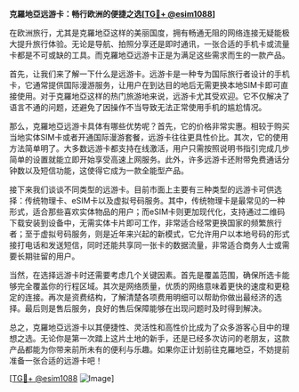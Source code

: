 **克羅地亞远游卡：畅行欧洲的便捷之选[[TG💪+ @esim1088](https://t.me/s/esim1088)]**

在欧洲旅行，尤其是克羅地亞这样的美丽国度，拥有畅通无阻的网络连接无疑能极大提升旅行体验。无论是导航、拍照分享还是即时通讯，一张合适的手机卡或流量卡都是不可或缺的工具。而克羅地亞远游卡正是为满足这些需求而生的一款产品。

首先，让我们来了解一下什么是远游卡。远游卡是一种专为国际旅行者设计的手机卡，它通常提供国际漫游服务，让用户在到达目的地后无需更换本地SIM卡即可直接使用。对于克羅地亞这样的热门旅游地来说，远游卡尤其受欢迎。它不仅解决了语言不通的问题，还避免了因操作不当导致无法正常使用手机的尴尬情况。

那么，克羅地亞远游卡具体有哪些优势呢？首先，它的价格非常实惠。相较于购买当地实体SIM卡或者开通国际漫游套餐，远游卡往往更具性价比。其次，它的使用方法简单明了。大多数远游卡都支持在线激活，用户只需按照说明书指引完成几步简单的设置就能立即开始享受高速上网服务。此外，许多远游卡还附带免费通话分钟数以及短信功能，这使得它成为一款全能型产品。

接下来我们谈谈不同类型的远游卡。目前市面上主要有三种类型的远游卡可供选择：传统物理卡、eSIM卡以及虚拟号码服务。其中，传统物理卡是最常见的一种形式，适合那些喜欢实体物品的用户；而eSIM卡则更加现代化，支持通过二维码下载安装到设备中，无需实体卡片即可工作，非常适合经常更换国家的频繁旅行者；至于虚拟号码服务，则是近年来兴起的新模式，它允许用户以本地号码的形式接打电话和发送短信，同时还能共享同一张卡的数据流量，非常适合商务人士或需要长期驻留的用户。

当然，在选择远游卡时还需要考虑几个关键因素。首先是覆盖范围，确保所选卡能够完全覆盖你的行程区域。其次是网络质量，优质的网络意味着更快的速度和更稳定的连接。再次是资费结构，了解清楚各项费用明细可以帮助你做出最经济的选择。最后则是售后服务，良好的售后保障能够在出现问题时及时得到解决。

总之，克羅地亞远游卡以其便捷性、灵活性和高性价比成为了众多游客心目中的理想之选。无论你是第一次踏上这片土地的新手，还是已经多次访问的老朋友，这款产品都能为你带来前所未有的便利与乐趣。如果你正计划前往克羅地亞，不妨提前准备一张合适的远游卡吧！

[[TG💪+ @esim1088](https://t.me/s/esim1088) ![Image](https://i.postimg.cc/4NQfJmqS/Snipaste-2025-05-13-00-14-12.png)]